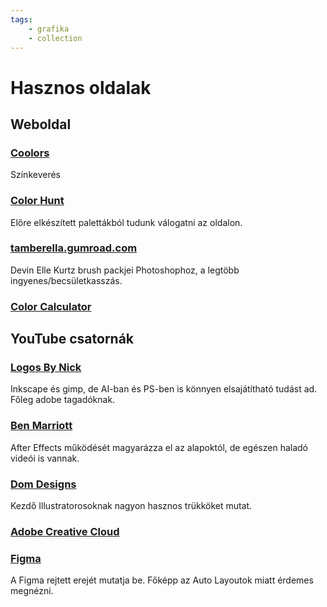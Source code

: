 ```yaml
---
tags:
    - grafika
    - collection
---
```


# Hasznos oldalak

## Weboldal

### [Coolors](https://coolors.co/)

Színkeverés

### [Color Hunt](https://colorhunt.co/)

Előre elkészített palettákból tudunk válogatni az oldalon.

### [tamberella.gumroad.com](https://tamberella.gumroad.com/)

Devin Elle Kurtz brush packjei Photoshophoz, a legtöbb ingyenes/becsületkasszás.

### [Color Calculator](https://www.sessions.edu/color-calculator/)

## YouTube csatornák

### [Logos By Nick](https://www.youtube.com/c/LogosByNick)

Inkscape és gimp, de AI-ban és PS-ben is könnyen elsajátítható tudást ad. Főleg adobe tagadóknak.

### [Ben Marriott](https://www.youtube.com/c/BenMarriott)

After Effects működését magyarázza el az alapoktól, de egészen haladó videói is vannak.

### [Dom Designs](https://www.youtube.com/c/DomDesigns)

Kezdő Illustratorosoknak nagyon hasznos trükköket mutat.

### [Adobe Creative Cloud](https://www.youtube.com/c/AdobeCreativeCloud)

### [Figma](https://www.youtube.com/c/Figmadesign)

A Figma rejtett erejét mutatja be. Főképp az Auto Layoutok miatt érdemes megnézni.
